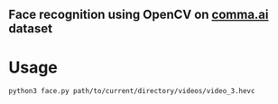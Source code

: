 ## Face recognition using OpenCV on [comma.ai](https://github.com/commaai/monitoring) dataset

# Usage
```
python3 face.py path/to/current/directory/videos/video_3.hevc
```
